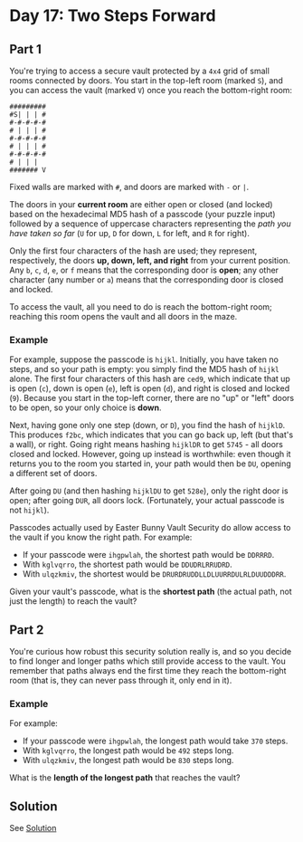 # Day 17: Two Steps Forward

## Part 1

You're trying to access a secure vault protected by a `4x4` grid of small rooms
connected by doors. You start in the top-left room (marked `S`), and you can
access the vault (marked `V`) once you reach the bottom-right room:

```
#########
#S| | | #
#-#-#-#-#
# | | | #
#-#-#-#-#
# | | | #
#-#-#-#-#
# | | |
####### V
``` 

Fixed walls are marked with `#`, and doors are marked with `-` or `|`.

The doors in your **current room** are either open or closed (and locked) based
on the hexadecimal MD5 hash of a passcode (your puzzle input) followed by a
sequence of uppercase characters representing the *path you have taken so far*
(`U` for up, `D` for down, `L` for left, and `R` for right).

Only the first four characters of the hash are used; they represent,
respectively, the doors **up, down, left, and right** from your current
position. Any `b`, `c`, `d`, `e`, or `f` means that the corresponding door is
**open**; any other character (any number or `a`) means that the corresponding
door is closed and locked.

To access the vault, all you need to do is reach the bottom-right room; reaching
this room opens the vault and all doors in the maze.

### Example
For example, suppose the passcode is `hijkl`. Initially, you have taken no
steps, and so your path is empty: you simply find the MD5 hash of `hijkl` alone.
The first four characters of this hash are `ced9`, which indicate that up is
open (`c`), down is open (`e`), left is open (`d`), and right is closed and
locked (`9`). Because you start in the top-left corner, there are no "up" or
"left" doors to be open, so your only choice is **down**.

Next, having gone only one step (down, or `D`), you find the hash of `hijklD`.
This produces `f2bc`, which indicates that you can go back up,
left (but that's a wall), or right. Going right means hashing `hijklDR` to get
`5745` - all doors closed and locked. However, going up instead is worthwhile:
even though it returns you to the room you started in, your path would then be
`DU`, opening a different set of doors.

After going `DU` (and then hashing `hijklDU` to get `528e`), only the right door
is open; after going `DUR`, all doors lock. (Fortunately, your actual passcode
is not `hijkl`).

Passcodes actually used by Easter Bunny Vault Security do allow access to the
vault if you know the right path. For example:

- If your passcode were `ihgpwlah`, the shortest path would be `DDRRRD`.
- With `kglvqrro`, the shortest path would be `DDUDRLRRUDRD`.
- With `ulqzkmiv`, the shortest would be `DRURDRUDDLLDLUURRDULRLDUUDDDRR`.

Given your vault's passcode, what is the **shortest path** (the actual path, not
just the length) to reach the vault?

## Part 2

You're curious how robust this security solution really is, and so you decide to
find longer and longer paths which still provide access to the vault. You
remember that paths always end the first time they reach the bottom-right room
(that is, they can never pass through it, only end in it).

### Example
For example:

- If your passcode were `ihgpwlah`, the longest path would take `370` steps.
- With `kglvqrro`, the longest path would be `492` steps long.
- With `ulqzkmiv`, the longest path would be `830` steps long.

What is the **length of the longest path** that reaches the vault?

## Solution
See [Solution](./Main.hs)
